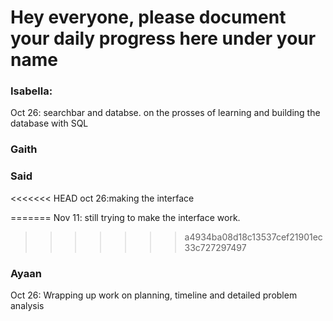 # Hey everyone, please document your daily progress here under your name

### Isabella:
Oct 26: searchbar and databse. on the prosses of learning and building the database with SQL

### Gaith

### Said
<<<<<<< HEAD
oct 26:making the interface

=======
Nov 11: still trying to make the interface work.
>>>>>>> a4934ba08d18c13537cef21901ec33c727297497
### Ayaan
Oct 26: Wrapping up work on planning, timeline and detailed problem analysis
